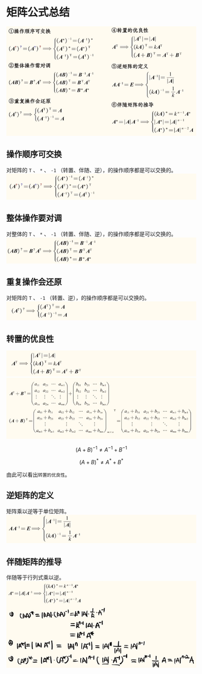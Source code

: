 # 矩阵公式总结
![图片](./images/linear-algebra_1-8_9.png)

## 操作顺序可交换
对矩阵的 `T` 、 `*` 、 `-1`  （转置、伴随、逆），的操作顺序都是可以交换的。
![图片](./images/linear-algebra_1-8_1.png)

## 整体操作要对调
对整体的 `T` 、 `*` 、 `-1`  （转置、伴随、逆），的操作顺序都是可以交换的。
![图片](./images/linear-algebra_1-8_2.png)

## 重复操作会还原
对矩阵的 `T` 、 `-1`  （转置、逆），的操作顺序都是可以交换的。
![图片](./images/linear-algebra_1-8_3.png)

## 转置的优良性
![图片](./images/linear-algebra_1-8_4.png)
![图片](./images/linear-algebra_1-8_5.png)

$$ (A + B)^{-1} \neq A^{-1} + B^{-1} $$ 

$$ (A + B)^{*} \neq A^* + B^* $$ 

由此可以看出`转置的优良性`。

## 逆矩阵的定义
矩阵乘以逆等于单位矩阵。
![图片](./images/linear-algebra_1-8_6.png)


## 伴随矩阵的推导

伴随等于行列式乘以逆。
![图片](./images/linear-algebra_1-8_8.png)